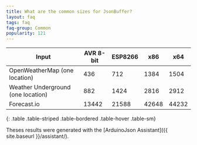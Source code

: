 ```yaml
---
title: What are the common sizes for JsonBuffer?
layout: faq
tags: faq
faq-group: Common
popularity: 121
---
```


| Input                              | AVR 8-bit | ESP8266 | x86   | x64   |
| ---------------------------------- | --------- | ------- | ----- | ----- |
| OpenWeatherMap (one location)      | 436       | 712     | 1384  | 1504  |
| Weather Underground (one location) | 882       | 1424    | 2816  | 2912  |
| Forecast.io                        | 13442     | 21588   | 42648 | 44232 |
{: .table .table-striped .table-bordered .table-hover .table-sm}

Theses results were generated with the [ArduinoJson Assistant]({{ site.baseurl }}/assistant/).
